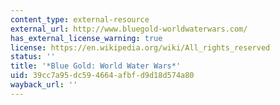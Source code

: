 ```yaml
---
content_type: external-resource
external_url: http://www.bluegold-worldwaterwars.com/
has_external_license_warning: true
license: https://en.wikipedia.org/wiki/All_rights_reserved
status: ''
title: '*Blue Gold: World Water Wars*'
uid: 39cc7a95-dc59-4664-afbf-d9d18d574a80
wayback_url: ''
---
```

